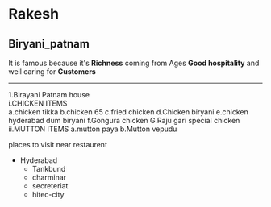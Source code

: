 # Rakesh
## Biryani_patnam
It is famous because it's **Richness** coming from Ages
**Good hospitality** and well caring for **Customers**

<!--orderred list-->
****
1.Birayani Patnam house
  <br>i.CHICKEN ITEMS </br>
    a.chicken tikka
    b.chicken 65
    c.fried chicken
    d.Chicken biryani
    e.chicken hyderabad dum biryani
    f.Gongura chicken
    G.Raju gari special chicken
  ii.MUTTON ITEMS
    a.mutton paya
    b.Mutton vepudu

<!--unordered list-->
places to visit near restaurent
* Hyderabad
    * Tankbund
    * charminar
    * secreteriat
    * hitec-city


